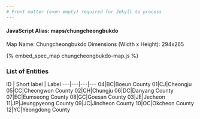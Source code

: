 ```yaml
---
# Front matter (even empty) required for Jekyll to process
---
```


#### JavaScript Alias: maps/chungcheongbukdo

Map Name: Chungcheongbukdo
Dimensions (Width x Height): 294x265



{% embed_spec_map chungcheongbukdo-map.js %}

### List of Entities

ID | Short label | Label
---|---|---|---
04|BC|Boeun County
01|CJ|Cheongju
05|CC|Cheongwon County
02|CH|Chungju
06|DC|Danyang County
07|EC|Eumseong County
08|GC|Goesan County
03|JE|Jecheon
11|JP|Jeungpyeong County
09|JC|Jincheon County
10|OC|Okcheon County
12|YC|Yeongdong County

